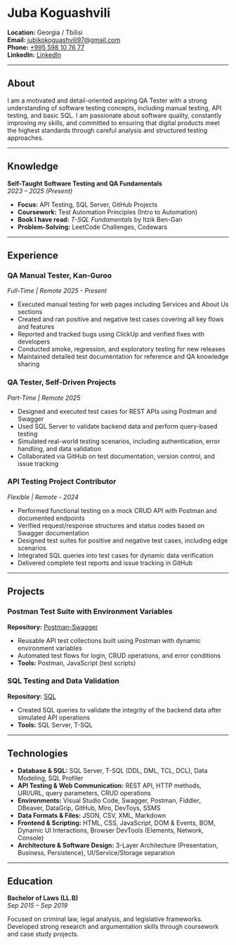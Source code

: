 # Juba Koguashvili

**Location:** Georgia / Tbilisi  
**Email:** [jubikokoguashvili97@gmail.com](mailto:jubikokoguashvili97@gmail.com)  
**Phone:** [+995 598 10 76 77](tel:+995598107677)  
**LinkedIn:** [LinkedIn](https://www.linkedin.com/in/jubakoguashvili/)  

---

## About

I am a motivated and detail-oriented aspiring QA Tester with a strong understanding of software testing concepts, including manual testing, API testing, and basic SQL. I am passionate about software quality, constantly improving my skills, and committed to ensuring that digital products meet the highest standards through careful analysis and structured testing approaches.

---

## Knowledge

**Self-Taught Software Testing and QA Fundamentals**  
_2023 – 2025 (Present)_

- **Focus:** API Testing, SQL Server, GitHub Projects  
- **Coursework:** Test Automation Principles (Intro to Automation)  
- **Book I have read:** *T-SQL Fundamentals* by Itzik Ben-Gan  
- **Problem-Solving:** LeetCode Challenges, Codewars

---

## Experience

### QA Manual Tester, Kan-Guroo
_Full-Time | Remote 2025 - Present_

- Executed manual testing for web pages including Services and About Us sections
- Created and ran positive and negative test cases covering all key flows and features
- Reported and tracked bugs using ClickUp and verified fixes with developers
- Conducted smoke, regression, and exploratory testing for new releases
- Maintained detailed test documentation for reference and QA knowledge sharing

### QA Tester, Self-Driven Projects  
_Part-Time | Remote 2025_

- Designed and executed test cases for REST APIs using Postman and Swagger  
- Used SQL Server to validate backend data and perform query-based testing  
- Simulated real-world testing scenarios, including authentication, error handling, and data validation  
- Collaborated via GitHub on test documentation, version control, and issue tracking

### API Testing Project Contributor  
_Flexible | Remote - 2024_

- Performed functional testing on a mock CRUD API with Postman and documented endpoints  
- Verified request/response structures and status codes based on Swagger documentation  
- Designed test suites for positive and negative test cases, including edge scenarios  
- Integrated SQL queries into test cases for dynamic data verification  
- Delivered complete test reports and issue tracking in GitHub

---

## Projects

### Postman Test Suite with Environment Variables  
**Repository:** [Postman-Swagger](https://github.com/juba97/Postman-Swagger)

- Reusable API test collections built using Postman with dynamic environment variables  
- Automated test flows for login, CRUD operations, and error conditions  
- **Tools:** Postman, JavaScript (test scripts)

### SQL Testing and Data Validation  
**Repository:** [SQL](https://github.com/juba97/SQL)

- Created SQL queries to validate the integrity of the backend data after simulated API operations  
- **Tools:** SQL Server, T-SQL

---

## Technologies

- **Database & SQL:** SQL Server, T-SQL (DDL, DML, TCL, DCL), Data Modeling, SQL Profiler  
- **API Testing & Web Communication:** REST API, HTTP methods, URI/URL, query parameters, CRUD operations  
- **Environments:** Visual Studio Code, Swagger, Postman, Fiddler, DBeaver, DataGrip, GitHub, Miro, DevToys, SSMS  
- **Data Formats & Files:** JSON, CSV, XML, Markdown  
- **Frontend & Scripting:** HTML, CSS, JavaScript, DOM & Events, BOM, Dynamic UI Interactions, Browser DevTools (Elements, Network, Console)  
- **Architecture & Software Design:** 3-Layer Architecture (Presentation, Business, Persistence), UI/Service/Storage separation

---

## Education

**Bachelor of Laws (LL.B)**  
_Sep 2015 – Sep 2019_

Focused on criminal law, legal analysis, and legislative frameworks. Developed strong research and argumentation skills through coursework and case study projects.
